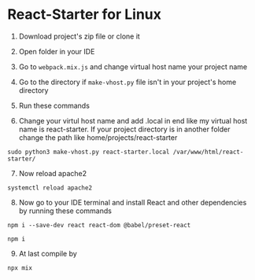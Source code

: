 # React-Starter for Linux

1. Download project's zip file or clone it

2. Open folder in your IDE

3. Go to `webpack.mix.js` and change virtual host name your project name

4. Go to the directory if `make-vhost.py` file isn't in your project's home directory

5. Run these commands

6. Change your virtul host name and add .local in end like my virtual host name is react-starter.
   If your project directory is in another folder change the path like home/projects/react-starter

```
sudo python3 make-vhost.py react-starter.local /var/www/html/react-starter/
```

7. Now reload apache2

```
systemctl reload apache2
```

8. Now go to your IDE terminal and install React and other dependencies by running these commands

```
npm i --save-dev react react-dom @babel/preset-react
```

```
npm i
```

9. At last compile by

```
npx mix
```
